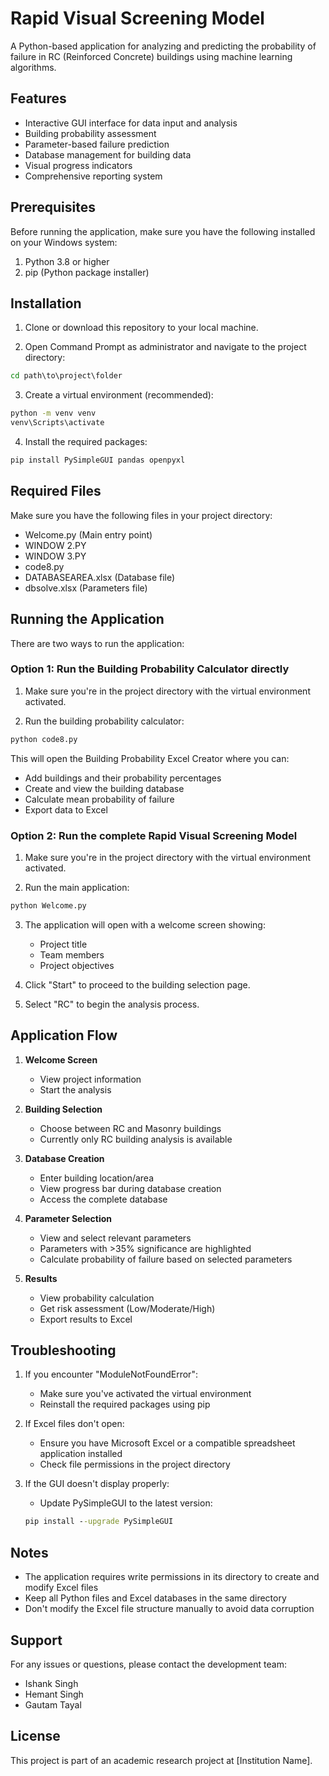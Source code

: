 # Rapid Visual Screening Model

A Python-based application for analyzing and predicting the probability of failure in RC (Reinforced Concrete) buildings using machine learning algorithms.

## Features

- Interactive GUI interface for data input and analysis
- Building probability assessment
- Parameter-based failure prediction
- Database management for building data
- Visual progress indicators
- Comprehensive reporting system

## Prerequisites

Before running the application, make sure you have the following installed on your Windows system:

1. Python 3.8 or higher
2. pip (Python package installer)

## Installation

1. Clone or download this repository to your local machine.

2. Open Command Prompt as administrator and navigate to the project directory:
```cmd
cd path\to\project\folder
```

3. Create a virtual environment (recommended):
```cmd
python -m venv venv
venv\Scripts\activate
```

4. Install the required packages:
```cmd
pip install PySimpleGUI pandas openpyxl
```

## Required Files

Make sure you have the following files in your project directory:
- Welcome.py (Main entry point)
- WINDOW 2.PY
- WINDOW 3.PY
- code8.py
- DATABASEAREA.xlsx (Database file)
- dbsolve.xlsx (Parameters file)

## Running the Application

There are two ways to run the application:

### Option 1: Run the Building Probability Calculator directly

1. Make sure you're in the project directory with the virtual environment activated.

2. Run the building probability calculator:
```cmd
python code8.py
```

This will open the Building Probability Excel Creator where you can:
- Add buildings and their probability percentages
- Create and view the building database
- Calculate mean probability of failure
- Export data to Excel

### Option 2: Run the complete Rapid Visual Screening Model

1. Make sure you're in the project directory with the virtual environment activated.

2. Run the main application:
```cmd
python Welcome.py
```

3. The application will open with a welcome screen showing:
   - Project title
   - Team members
   - Project objectives

4. Click "Start" to proceed to the building selection page.

5. Select "RC" to begin the analysis process.

## Application Flow

1. **Welcome Screen**
   - View project information
   - Start the analysis

2. **Building Selection**
   - Choose between RC and Masonry buildings
   - Currently only RC building analysis is available

3. **Database Creation**
   - Enter building location/area
   - View progress bar during database creation
   - Access the complete database

4. **Parameter Selection**
   - View and select relevant parameters
   - Parameters with >35% significance are highlighted
   - Calculate probability of failure based on selected parameters

5. **Results**
   - View probability calculation
   - Get risk assessment (Low/Moderate/High)
   - Export results to Excel

## Troubleshooting

1. If you encounter "ModuleNotFoundError":
   - Make sure you've activated the virtual environment
   - Reinstall the required packages using pip

2. If Excel files don't open:
   - Ensure you have Microsoft Excel or a compatible spreadsheet application installed
   - Check file permissions in the project directory

3. If the GUI doesn't display properly:
   - Update PySimpleGUI to the latest version:
   ```cmd
   pip install --upgrade PySimpleGUI
   ```

## Notes

- The application requires write permissions in its directory to create and modify Excel files
- Keep all Python files and Excel databases in the same directory
- Don't modify the Excel file structure manually to avoid data corruption

## Support

For any issues or questions, please contact the development team:
- Ishank Singh
- Hemant Singh
- Gautam Tayal

## License

This project is part of an academic research project at [Institution Name]. 